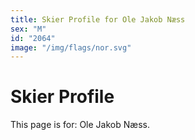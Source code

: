 ```yaml
---
title: Skier Profile for Ole Jakob Næss
sex: "M"
id: "2064"
image: "/img/flags/nor.svg" 
---
```


# Skier Profile

This page is for: Ole Jakob Næss.
    